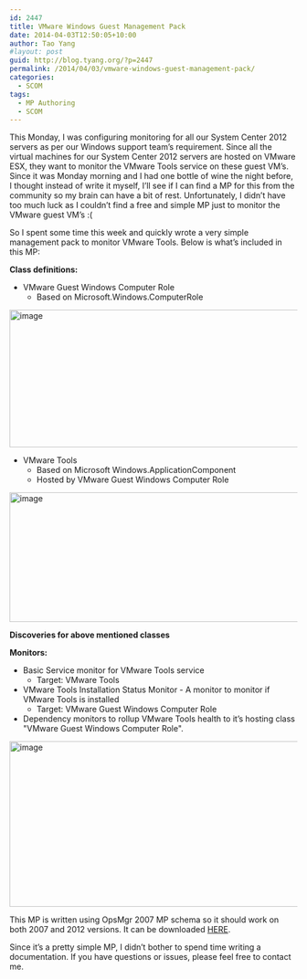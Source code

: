 ```yaml
---
id: 2447
title: VMware Windows Guest Management Pack
date: 2014-04-03T12:50:05+10:00
author: Tao Yang
#layout: post
guid: http://blog.tyang.org/?p=2447
permalink: /2014/04/03/vmware-windows-guest-management-pack/
categories:
  - SCOM
tags:
  - MP Authoring
  - SCOM
---
```

This Monday, I was configuring monitoring for all our System Center 2012 servers as per our Windows support team’s requirement. Since all the virtual machines for our System Center 2012 servers are hosted on VMware ESX, they want to monitor the VMware Tools service on these guest VM’s. Since it was Monday morning and I had one bottle of wine the night before, I thought instead of write it myself, I’ll see if I can find a MP for this from the community so my brain can have a bit of rest. Unfortunately, I didn’t have too much luck as I couldn’t find a free and simple MP just to monitor the VMware guest VM’s :(

So I spent some time this week and quickly wrote a very simple management pack to monitor VMware Tools. Below is what’s included in this MP:

<strong>Class definitions:</strong>
<ul>
	<li>VMware Guest Windows Computer Role
<ul>
	<li>Based on Microsoft.Windows.ComputerRole</li>
</ul>
</li>
</ul>
<a href="http://blog.tyang.org/wp-content/uploads/2014/04/image.png"><img style="float: none; margin-left: auto; display: block; margin-right: auto; border: 0px;" title="image" alt="image" src="http://blog.tyang.org/wp-content/uploads/2014/04/image_thumb.png" width="555" height="241" border="0" /></a>
<ul>
	<li>VMware Tools
<ul>
	<li>Based on Microsoft Windows.ApplicationComponent</li>
	<li>Hosted by VMware Guest Windows Computer Role</li>
</ul>
</li>
</ul>
<a href="http://blog.tyang.org/wp-content/uploads/2014/04/image1.png"><img style="display: inline; border: 0px;" title="image" alt="image" src="http://blog.tyang.org/wp-content/uploads/2014/04/image_thumb1.png" width="580" height="227" border="0" /></a>

<strong>Discoveries for above mentioned classes</strong>

<strong>Monitors:</strong>
<ul>
	<li>Basic Service monitor for VMware Tools service
<ul>
	<li>Target: VMware Tools</li>
</ul>
</li>
	<li>VMware Tools Installation Status Monitor - A monitor to monitor if VMware Tools is installed
<ul>
	<li>Target: VMware Guest Windows Computer Role</li>
</ul>
</li>
	<li>Dependency monitors to rollup VMware Tools health to it’s hosting class "VMware Guest Windows Computer Role".</li>
</ul>
<a href="http://blog.tyang.org/wp-content/uploads/2014/04/image2.png"><img style="display: inline; border: 0px;" title="image" alt="image" src="http://blog.tyang.org/wp-content/uploads/2014/04/image_thumb2.png" width="580" height="290" border="0" /></a>

This MP is written using OpsMgr 2007 MP schema so it should work on both 2007 and 2012 versions. It can be downloaded <a href="http://blog.tyang.org/wp-content/uploads/2014/04/VMware.Guest_.Monitoring.zip">HERE</a>.

Since it’s a pretty simple MP, I didn’t bother to spend time writing a documentation. If you have questions or issues, please feel free to contact me.